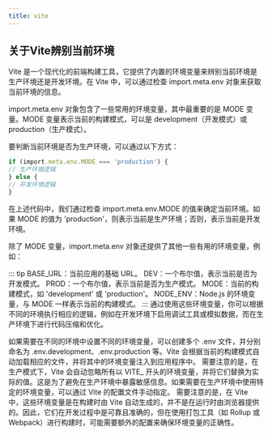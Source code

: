 ```yaml
---
title: vite
---
```

## 关于Vite辨别当前环境
Vite 是一个现代化的前端构建工具，它提供了内置的环境变量来辨别当前环境是生产环境还是开发环境。在 Vite 中，可以通过检查 import.meta.env 对象来获取当前环境的信息。

import.meta.env 对象包含了一些常用的环境变量，其中最重要的是 MODE 变量。MODE 变量表示当前的构建模式，可以是 development（开发模式）或 production（生产模式）。

要判断当前环境是否为生产环境，可以通过以下方式：
```ts
if (import.meta.env.MODE === 'production') {
// 生产环境逻辑
} else {
// 开发环境逻辑
}
```
在上述代码中，我们通过检查 import.meta.env.MODE 的值来确定当前环境。如果 MODE 的值为 'production'，则表示当前是生产环境；否则，表示当前是开发环境。

除了 MODE 变量，import.meta.env 对象还提供了其他一些有用的环境变量，例如：

::: tip
BASE_URL：当前应用的基础 URL。
DEV：一个布尔值，表示当前是否为开发模式。
PROD：一个布尔值，表示当前是否为生产模式。
MODE：当前的构建模式，如 'development' 或 'production'。
NODE_ENV：Node.js 的环境变量，与 MODE 一样表示当前的构建模式。
:::
通过使用这些环境变量，你可以根据不同的环境执行相应的逻辑，例如在开发环境下启用调试工具或模拟数据，而在生产环境下进行代码压缩和优化。

如果需要在不同的环境中设置不同的环境变量，可以创建多个 .env 文件，并分别命名为 .env.development、.env.production 等。Vite 会根据当前的构建模式自动加载相应的文件，并将其中的环境变量注入到应用程序中。
需要注意的是，在生产模式下，Vite 会自动忽略所有以 VITE_ 开头的环境变量，并将它们替换为实际的值。这是为了避免在生产环境中暴露敏感信息。如果需要在生产环境中使用特定的环境变量，可以通过 Vite 的配置文件手动指定。
需要注意的是，在 Vite 中，这些环境变量是在构建时由 Vite 自动生成的，并不是在运行时由浏览器提供的。因此，它们在开发过程中是可靠且准确的，但在使用打包工具（如 Rollup 或 Webpack）进行构建时，可能需要额外的配置来确保环境变量的正确性。